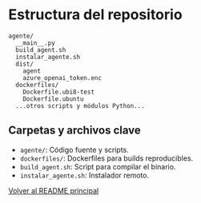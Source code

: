 # Estructura del repositorio

```
agente/
  __main__.py
  build_agent.sh
  instalar_agente.sh
  dist/
    agent
    azure_openai_token.enc
  dockerfiles/
    Dockerfile.ubi8-test
    Dockerfile.ubuntu
  ...otros scripts y módulos Python...
```

## Carpetas y archivos clave
- `agente/`: Código fuente y scripts.
- `dockerfiles/`: Dockerfiles para builds reproducibles.
- `build_agent.sh`: Script para compilar el binario.
- `instalar_agente.sh`: Instalador remoto.


[Volver al README principal](README.md)
